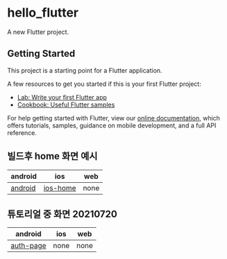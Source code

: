 # hello_flutter

A new Flutter project.

## Getting Started

This project is a starting point for a Flutter application.

A few resources to get you started if this is your first Flutter project:

- [Lab: Write your first Flutter app](https://flutter.dev/docs/get-started/codelab)
- [Cookbook: Useful Flutter samples](https://flutter.dev/docs/cookbook)

For help getting started with Flutter, view our
[online documentation](https://flutter.dev/docs), which offers tutorials,
samples, guidance on mobile development, and a full API reference.

## 빌드후 home 화면 예시
| android | ios | web |
|-------|-------|-------|
|[android](./doc/image/android-home.png)|[ios-home](./doc/image/ios-home.png)|none|

## 튜토리얼 중 화면 20210720
| android | ios | web |
|-------|-------|-------|
|[auth-page](./doc/image/auth-page-20210720.png)|none|none|
